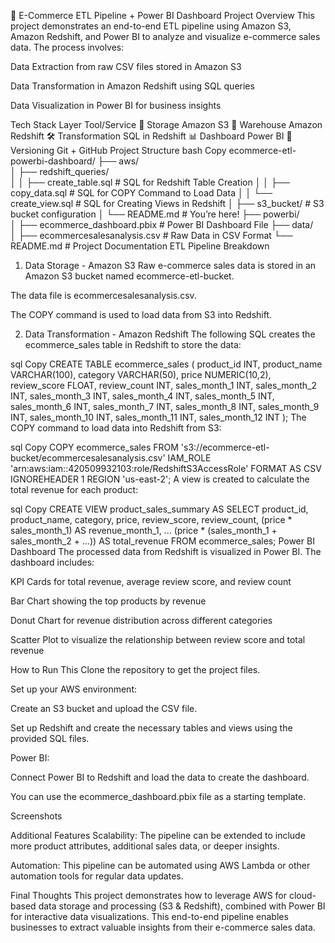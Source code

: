 🛒 E-Commerce ETL Pipeline + Power BI Dashboard
Project Overview
This project demonstrates an end-to-end ETL pipeline using Amazon S3, Amazon Redshift, and Power BI to analyze and visualize e-commerce sales data. The process involves:

Data Extraction from raw CSV files stored in Amazon S3

Data Transformation in Amazon Redshift using SQL queries

Data Visualization in Power BI for business insights

Tech Stack
Layer	Tool/Service
🧊 Storage	Amazon S3
🏢 Warehouse	Amazon Redshift
🛠️ Transformation	SQL in Redshift
📊 Dashboard	Power BI
📂 Versioning	Git + GitHub
Project Structure
bash
Copy
ecommerce-etl-powerbi-dashboard/
├── aws/                  
│   ├── redshift_queries/    
│   │   ├── create_table.sql      # SQL for Redshift Table Creation
│   │   ├── copy_data.sql         # SQL for COPY Command to Load Data
│   │   └── create_view.sql       # SQL for Creating Views in Redshift
│   ├── s3_bucket/               # S3 bucket configuration
│   └── README.md                # You’re here!
├── powerbi/                    
│   ├── ecommerce_dashboard.pbix   # Power BI Dashboard File
├── data/                        
│   ├── ecommercesalesanalysis.csv  # Raw Data in CSV Format
└── README.md                    # Project Documentation
ETL Pipeline Breakdown
1. Data Storage - Amazon S3
Raw e-commerce sales data is stored in an Amazon S3 bucket named ecommerce-etl-bucket.

The data file is ecommercesalesanalysis.csv.

The COPY command is used to load data from S3 into Redshift.

2. Data Transformation - Amazon Redshift
The following SQL creates the ecommerce_sales table in Redshift to store the data:

sql
Copy
CREATE TABLE ecommerce_sales (
    product_id INT,
    product_name VARCHAR(100),
    category VARCHAR(50),
    price NUMERIC(10,2),
    review_score FLOAT,
    review_count INT,
    sales_month_1 INT,
    sales_month_2 INT,
    sales_month_3 INT,
    sales_month_4 INT,
    sales_month_5 INT,
    sales_month_6 INT,
    sales_month_7 INT,
    sales_month_8 INT,
    sales_month_9 INT,
    sales_month_10 INT,
    sales_month_11 INT,
    sales_month_12 INT
);
The COPY command to load data into Redshift from S3:

sql
Copy
COPY ecommerce_sales
FROM 's3://ecommerce-etl-bucket/ecommercesalesanalysis.csv'
IAM_ROLE 'arn:aws:iam::420509932103:role/RedshiftS3AccessRole'
FORMAT AS CSV
IGNOREHEADER 1
REGION 'us-east-2';
A view is created to calculate the total revenue for each product:

sql
Copy
CREATE VIEW product_sales_summary AS
SELECT 
    product_id,
    product_name,
    category,
    price,
    review_score,
    review_count,
    (price * sales_month_1) AS revenue_month_1,
    ...
    (price * (sales_month_1 + sales_month_2 + ...)) AS total_revenue
FROM ecommerce_sales;
Power BI Dashboard
The processed data from Redshift is visualized in Power BI. The dashboard includes:

KPI Cards for total revenue, average review score, and review count

Bar Chart showing the top products by revenue

Donut Chart for revenue distribution across different categories

Scatter Plot to visualize the relationship between review score and total revenue

How to Run This
Clone the repository to get the project files.

Set up your AWS environment:

Create an S3 bucket and upload the CSV file.

Set up Redshift and create the necessary tables and views using the provided SQL files.

Power BI:

Connect Power BI to Redshift and load the data to create the dashboard.

You can use the ecommerce_dashboard.pbix file as a starting template.

Screenshots


Additional Features
Scalability: The pipeline can be extended to include more product attributes, additional sales data, or deeper insights.

Automation: This pipeline can be automated using AWS Lambda or other automation tools for regular data updates.

Final Thoughts
This project demonstrates how to leverage AWS for cloud-based data storage and processing (S3 & Redshift), combined with Power BI for interactive data visualizations. This end-to-end pipeline enables businesses to extract valuable insights from their e-commerce sales data.

